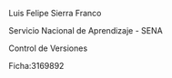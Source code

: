 Luis Felipe Sierra Franco

Servicio Nacional de Aprendizaje - SENA

Control de Versiones 

Ficha:3169892 